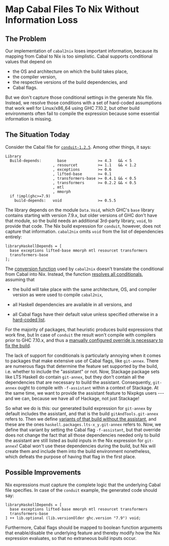 Map Cabal Files To Nix Without Information Loss
===============================================

The Problem
-----------

Our implementation of `cabal2nix` loses important information, because its
mapping from Cabal to Nix is too simplistic. Cabal supports conditional values
that depend on

- the OS and architecture on which the build takes place,
- the compiler version,
- the respective versions of the build dependencies, and
- Cabal flags.

But we don't capture those conditional settings in the generate Nix file.
Instead, we resolve those conditions with a set of hard-coded assumptions that
work well for Linux/x86_64 using GHC 7.10.2, but other build environments often
fail to compile the expression because some essential information is missing.


The Situation Today
-------------------

Consider the Cabal file for [`conduit-1.2.5`][2]. Among other things, it says:

    Library
      Build-depends:       base              >= 4.3   && < 5
                         , resourcet         >= 1.1   && < 1.2
                         , exceptions        >= 0.6
                         , lifted-base       >= 0.1
                         , transformers-base >= 0.4.1 && < 0.5
                         , transformers      >= 0.2.2 && < 0.5
                         , mtl
                         , mmorph
      if !impl(ghc>=7.9)
        build-depends:   void                >= 0.5.5

The library depends on the module `Data.Void`, which GHC's `base` library
contains starting with version 7.9.x, but older versions of GHC don't have that
module, so the build needs an additional 3rd-party library, `void`, to provide
that code. The Nix build expression for `conduit`, however, does not capture
that information. `cabal2nix` omits `void` from the list of dependencies
entirely:

    libraryHaskellDepends = [
      base exceptions lifted-base mmorph mtl resourcet transformers
      transformers-base
    ];

The [conversion function][1] used by `cabal2nix` doesn't translate the
conditional from Cabal into Nix. Instead, the function
[resolves all conditionals][3], assuming that

- the build will take place with the same architecture, OS, and compiler
version as were used to compile `cabal2nix`,

- all Haskell dependencies are available in all versions, and

- all Cabal flags have their default value unless specified otherwise in a
[hard-coded list][4].

For the majority of packages, that heuristic produces build expressions that
work fine, but In case of `conduit` the result won't compile with compilers
prior to GHC 7.10.x, and thus a
[manually configured override is necessary to fix the build][5].

The lack of support for conditionals is particularly annoying when it comes to
packages that make extensive use of Cabal flags, like `git-annex`. There are
numerous flags that determine the feature set supported by the build, i.e.
whether to include the "assistant" or not. Now, Stackage package sets like LTS
Haskell do contain `git-annex`, but they don't contain all the dependencies
that are necessary to build the assistant. Consequently, `git-annex` ought to
compile with `-f-assistant` within a context of Stackage. At the same time, we
want to provide the assistant feature to Nixpkgs users --- and we can, because
we have all of Hackage, not just Stackage!

So what we do is this: our generated build expression for `git-annex` by
default includes the assistant, and that is the build `gitAndTools.git-annex`
refers to. Then we define [variants of that build without the assistant][5],
and these are the ones `haskell.packages.lts-x_y.git-annex` refers to. Now, we
define that variant by setting the Cabal flag `-f-assistant`, but that override
does not change the fact that all those dependencies needed only to build the
assistant are still listed as build inputs in the Nix expression for
`git-annex`! Cabal won't use these dependencies during the build, but Nix will
create them and include them into the build environment nonetheless, which
defeats the purpose of having that flag in the first place.

Possible Improvements
---------------------

Nix expressions must capture the complete logic that the underlying Cabal file
specifies. In case of the `conduit` example, the generated code should say:

    libraryHaskellDepends = [
      base exceptions lifted-base mmorph mtl resourcet transformers
      transformers-base
    ] ++ lib.optional (lib.versionOlder ghc.version "7.9") void;

Furthermore, Cabal flags should be mapped to boolean function arguments that
enable/disable the underlying feature and thereby modify how the Nix expression
evaluates, so that no extraneous build inputs occur.


[1]: https://github.com/NixOS/cabal2nix/blob/master/distribution-nixpkgs/src/Distribution/Nixpkgs/Haskell/FromCabal.hs#L36
[2]: http://hackage.haskell.org/package/conduit-1.2.5/conduit.cabal
[3]: http://hackage.haskell.org/package/Cabal-1.22.4.0/docs/Distribution-PackageDescription-Configuration.html#v:finalizePackageDescription
[4]: https://github.com/NixOS/cabal2nix/blob/master/distribution-nixpkgs/src/Distribution/Nixpkgs/Haskell/FromCabal/Flags.hs
[5]: https://github.com/NixOS/nixpkgs/blob/master/pkgs/development/haskell-modules/configuration-ghc-7.8.x.nix#L142
[5]: https://github.com/NixOS/nixpkgs/blob/master/pkgs/development/haskell-modules/configuration-common.nix#L66-L80
